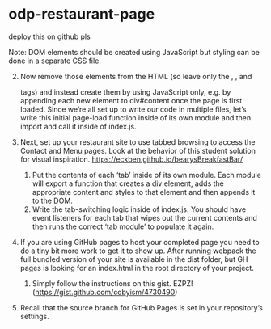# odp-restaurant-page

deploy this on github pls

<!-- Need to do the ting in the tutorial where it can make multiple pages -->

<!-- eventually add merch page -->

Note: DOM elements should be created using JavaScript but styling can be done in a separate CSS file.

2. Now remove those elements from the HTML (so leave only the <html>, <body>, and <div id="content"> tags) and instead create them by using JavaScript only, e.g. by appending each new element to div#content once the page is first loaded. Since we’re all set up to write our code in multiple files, let’s write this initial page-load function inside of its own module and then import and call it inside of index.js.

3. Next, set up your restaurant site to use tabbed browsing to access the Contact and Menu pages. Look at the behavior of this student solution for visual inspiration. https://eckben.github.io/bearysBreakfastBar/
    1. Put the contents of each ‘tab’ inside of its own module. Each module will export a function that creates a div element, adds the appropriate content and styles to that element and then appends it to the DOM.
    2. Write the tab-switching logic inside of index.js. You should have event listeners for each tab that wipes out the current contents and then runs the correct ‘tab module’ to populate it again.

4. If you are using GitHub pages to host your completed page you need to do a tiny bit more work to get it to show up. After running webpack the full bundled version of your site is available in the dist folder, but GH pages is looking for an index.html in the root directory of your project.
    1. Simply follow the instructions on this gist. EZPZ! (https://gist.github.com/cobyism/4730490)
2. Recall that the source branch for GitHub Pages is set in your repository’s settings.